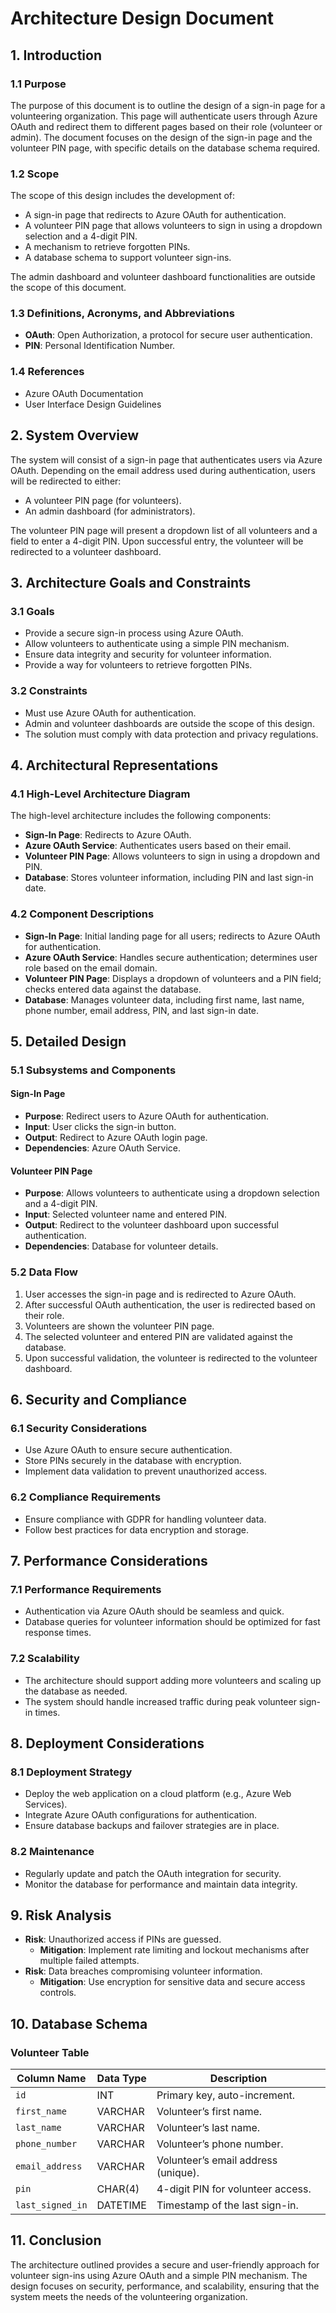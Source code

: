 # Architecture Design Document

## 1. Introduction

### 1.1 Purpose
The purpose of this document is to outline the design of a sign-in page for a volunteering organization. This page will authenticate users through Azure OAuth and redirect them to different pages based on their role (volunteer or admin). The document focuses on the design of the sign-in page and the volunteer PIN page, with specific details on the database schema required.

### 1.2 Scope
The scope of this design includes the development of:
- A sign-in page that redirects to Azure OAuth for authentication.
- A volunteer PIN page that allows volunteers to sign in using a dropdown selection and a 4-digit PIN.
- A mechanism to retrieve forgotten PINs.
- A database schema to support volunteer sign-ins.

The admin dashboard and volunteer dashboard functionalities are outside the scope of this document.

### 1.3 Definitions, Acronyms, and Abbreviations
- **OAuth**: Open Authorization, a protocol for secure user authentication.
- **PIN**: Personal Identification Number.

### 1.4 References
- Azure OAuth Documentation
- User Interface Design Guidelines

## 2. System Overview
The system will consist of a sign-in page that authenticates users via Azure OAuth. Depending on the email address used during authentication, users will be redirected to either:
- A volunteer PIN page (for volunteers).
- An admin dashboard (for administrators).

The volunteer PIN page will present a dropdown list of all volunteers and a field to enter a 4-digit PIN. Upon successful entry, the volunteer will be redirected to a volunteer dashboard.

## 3. Architecture Goals and Constraints

### 3.1 Goals
- Provide a secure sign-in process using Azure OAuth.
- Allow volunteers to authenticate using a simple PIN mechanism.
- Ensure data integrity and security for volunteer information.
- Provide a way for volunteers to retrieve forgotten PINs.

### 3.2 Constraints
- Must use Azure OAuth for authentication.
- Admin and volunteer dashboards are outside the scope of this design.
- The solution must comply with data protection and privacy regulations.

## 4. Architectural Representations

### 4.1 High-Level Architecture Diagram
The high-level architecture includes the following components:
- **Sign-In Page**: Redirects to Azure OAuth.
- **Azure OAuth Service**: Authenticates users based on their email.
- **Volunteer PIN Page**: Allows volunteers to sign in using a dropdown and PIN.
- **Database**: Stores volunteer information, including PIN and last sign-in date.

### 4.2 Component Descriptions
- **Sign-In Page**: Initial landing page for all users; redirects to Azure OAuth for authentication.
- **Azure OAuth Service**: Handles secure authentication; determines user role based on the email domain.
- **Volunteer PIN Page**: Displays a dropdown of volunteers and a PIN field; checks entered data against the database.
- **Database**: Manages volunteer data, including first name, last name, phone number, email address, PIN, and last sign-in date.

## 5. Detailed Design

### 5.1 Subsystems and Components
#### Sign-In Page
- **Purpose**: Redirect users to Azure OAuth for authentication.
- **Input**: User clicks the sign-in button.
- **Output**: Redirect to Azure OAuth login page.
- **Dependencies**: Azure OAuth Service.

#### Volunteer PIN Page
- **Purpose**: Allows volunteers to authenticate using a dropdown selection and a 4-digit PIN.
- **Input**: Selected volunteer name and entered PIN.
- **Output**: Redirect to the volunteer dashboard upon successful authentication.
- **Dependencies**: Database for volunteer details.

### 5.2 Data Flow
1. User accesses the sign-in page and is redirected to Azure OAuth.
2. After successful OAuth authentication, the user is redirected based on their role.
3. Volunteers are shown the volunteer PIN page.
4. The selected volunteer and entered PIN are validated against the database.
5. Upon successful validation, the volunteer is redirected to the volunteer dashboard.

## 6. Security and Compliance

### 6.1 Security Considerations
- Use Azure OAuth to ensure secure authentication.
- Store PINs securely in the database with encryption.
- Implement data validation to prevent unauthorized access.

### 6.2 Compliance Requirements
- Ensure compliance with GDPR for handling volunteer data.
- Follow best practices for data encryption and storage.

## 7. Performance Considerations

### 7.1 Performance Requirements
- Authentication via Azure OAuth should be seamless and quick.
- Database queries for volunteer information should be optimized for fast response times.

### 7.2 Scalability
- The architecture should support adding more volunteers and scaling up the database as needed.
- The system should handle increased traffic during peak volunteer sign-in times.

## 8. Deployment Considerations

### 8.1 Deployment Strategy
- Deploy the web application on a cloud platform (e.g., Azure Web Services).
- Integrate Azure OAuth configurations for authentication.
- Ensure database backups and failover strategies are in place.

### 8.2 Maintenance
- Regularly update and patch the OAuth integration for security.
- Monitor the database for performance and maintain data integrity.

## 9. Risk Analysis
- **Risk**: Unauthorized access if PINs are guessed.
  - **Mitigation**: Implement rate limiting and lockout mechanisms after multiple failed attempts.
- **Risk**: Data breaches compromising volunteer information.
  - **Mitigation**: Use encryption for sensitive data and secure access controls.

## 10. Database Schema

### Volunteer Table
| Column Name      | Data Type | Description                          |
|------------------|-----------|--------------------------------------|
| `id`             | INT       | Primary key, auto-increment.         |
| `first_name`     | VARCHAR   | Volunteer’s first name.              |
| `last_name`      | VARCHAR   | Volunteer’s last name.               |
| `phone_number`   | VARCHAR   | Volunteer’s phone number.            |
| `email_address`  | VARCHAR   | Volunteer’s email address (unique).  |
| `pin`            | CHAR(4)   | 4-digit PIN for volunteer access.    |
| `last_signed_in` | DATETIME  | Timestamp of the last sign-in.       |

## 11. Conclusion
The architecture outlined provides a secure and user-friendly approach for volunteer sign-ins using Azure OAuth and a simple PIN mechanism. The design focuses on security, performance, and scalability, ensuring that the system meets the needs of the volunteering organization.

